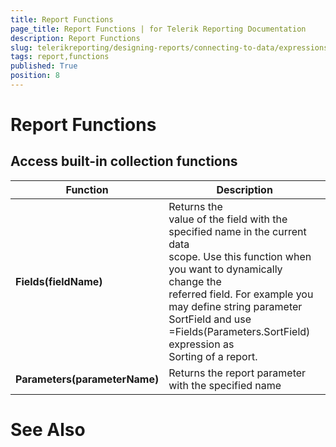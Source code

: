 ```yaml
---
title: Report Functions
page_title: Report Functions | for Telerik Reporting Documentation
description: Report Functions
slug: telerikreporting/designing-reports/connecting-to-data/expressions/expressions-reference/functions/report-functions
tags: report,functions
published: True
position: 8
---
```


# Report Functions



## Access built-in collection functions


| Function | Description |
| ------ | ------ |
| __Fields(fieldName)__ |Returns the<br/>					value of the field with the specified name in the current data<br/>					scope. Use this function when you want to dynamically change the<br/>					referred field. For example you may define string parameter<br/>					SortField and use =Fields(Parameters.SortField) expression as<br/>					Sorting of a report.|
| __Parameters(parameterName)__ |Returns the report parameter with the specified name|




# See Also
